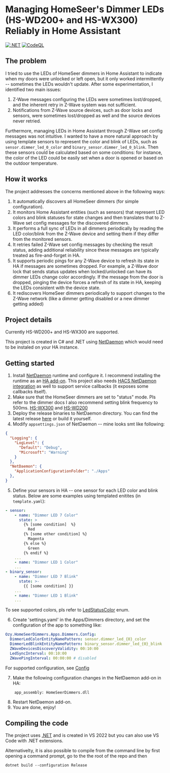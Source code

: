 # Managing HomeSeer's Dimmer LEDs (HS-WD200+ and HS-WX300) Reliably in Home Assistant

[![.NET](https://github.com/yavuzozge/HomeSeerDimmers/actions/workflows/dotnet_release.yml/badge.svg)](https://github.com/yavuzozge/HomeSeerDimmers/actions/workflows/dotnet_release.yml)
[![CodeQL](https://github.com/yavuzozge/HomeSeerDimmers/actions/workflows/github-code-scanning/codeql/badge.svg)](https://github.com/yavuzozge/HomeSeerDimmers/actions/workflows/github-code-scanning/codeql)

## The problem

I tried to use the LEDs of HomeSeer dimmers in Home Assistant to indicate when my doors were unlocked or left open, but it only worked intermittently -- sometimes the LEDs wouldn't update. After some experimentation, I identified two main issues:
1. Z-Wave messages configuring the LEDs were sometimes lost/dropped, and the inherent retry in Z-Wave system was not sufficient.
2. Notifications from Z-Wave source devices, such as door locks and sensors, were sometimes lost/dropped as well and the source devices never retried.

Furthermore, managing LEDs in Home Assistant through Z-Wave set config messages was not intuitive. I wanted to have a more natural approach by using template sensors to represent the color and blink of LEDs, such as `sensor.dimmer_led_0_color` and `binary_sensor.dimmer_led_0_blink`. Then these sensors could be calculated based on some conditions: for instance, the color of the LED could be easily set when a door is opened or based on the outdoor temperature.

## How it works

The project addresses the concerns mentioned above in the following ways:
1. It automatically discovers all HomeSeer dimmers (for simple configuration).
2. It monitors Home Assistant entities (such as sensors) that represent LED colors and blink statuses for state changes and then translates that to Z-Wave set config messages for the discovered dimmers.
3. It performs a full sync of LEDs in all dimmers periodically by reading the LED color/blink from the Z-Wave device and setting them if they differ from the monitored sensors.
4. It retries failed Z-Wave set config messages by checking the result status, adding additional reliability since these messages are typically treated as fire-and-forget in HA.
5. It supports periodic pings for any Z-Wave device to refresh its state in HA if messages are sometimes dropped. For example, a Z-Wave door lock that sends status updates when locked/unlocked can have its dimmer LEDs change color accordingly. If the message from the door is dropped, pinging the device forces a refresh of its state in HA, keeping the LEDs consistent with the device state.
6. It rediscovers HomeSeer dimmers periodically to support changes to the Z-Wave network (like a dimmer getting disabled or a new dimmer getting added) 

## Project details

Currently HS-WD200+ and HS-WX300 are supported.

This project is created in C# and .NET using [NetDaemon](https://netdaemon.xyz/) which would need to be instaled on your HA instance.

## Getting started

1. Install [NetDaemon](https://netdaemon.xyz/) runtime and configure it. I recommend installing the runtime as an [HA add-on](https://netdaemon.xyz/docs/v3/started/installation/#deploy-as-home-assistant-add-on). This project also needs [HACS NetDaemon integration](https://netdaemon.xyz/docs/v3/started/integration) as well to support service callbacks (it exposes some callbacks itself).
2. Make sure that the HomeSeer dimmers are set to "status" mode. Pls refer to the dimmer docs  I also recommend setting blink frequency to 500ms. [HS-WX300](https://docs.homeseer.com/products/lighting/hs-wx300) and [HS-WD200](https://docs.homeseer.com/products/lighting/legacy-lighting/hs-wd200+)
3. Deploy the release binaries to NetDaemon directory. You can find the latest release [here](https://github.com/yavuzozge/HomeSeerDimmers/releases) or build it yourself.
4. Modify `appsettings.json` of NetDaemon -- mine looks smt like following:
```JSON
{
  "Logging": {
    "LogLevel": {
      "Default": "Debug",
      "Microsoft": "Warning"
    }
  },
  "NetDaemon": {
    "ApplicationConfigurationFolder": "./Apps"
  },
}
```
5. Define your sensors in HA -- one sensor for each LED color and blink status. Below are some examples using templated enitites (in `template.yaml`):
<!-- {% raw %} -->
```YAML
- sensor:
    - name: "Dimmer LED 7 Color"
      state: >
        {% [some condition]  %}
          Red
        {% [some other condition] %}
          Magenta
        {% else %}
          Green
        {% endif %}
    ...
    - name: "Dimmer LED 1 Color"
    ...
- binary_sensor:
    - name: "Dimmer LED 7 Blink"
      state: >-
        {{ [some condition] }}
    ...
    - name: "Dimmer LED 1 Blink"
    ...
```
<!-- {% endraw %} -->
To see supported colors, pls refer to [LedStatusColor](HomeSeerDimmers/Apps/Dimmers/HomeSeerDevice/LedStatusColor.cs) enum.

6. Create 'settings.yaml' in the Apps/Dimmers directory, and set the configuration of the app to something like:
```YAML
Ozy.HomeSeerDimmers.Apps.Dimmers.Config:
  DimmerLedColorEntityNamePattern: sensor.dimmer_led_{0}_color
  DimmerLedBlinkEntityNamePattern: binary_sensor.dimmer_led_{0}_blink
  ZWaveDevicesDiscoveryValidity: 00:10:00
  LedSyncInterval: 00:10:00
  ZWavePingInterval: 00:00:00 # disabled
```
For supported configuration, see [Config](HomeSeerDimmers/Apps/Dimmers/Config.cs)

7. Make the following configuration changes in the NetDaemon add-on in HA:
```
    app_assembly: HomeSeerDimmers.dll
```
8. Restart NetDaemon add-on.
9. You are done, enjoy!

## Compiling the code

The project uses [.NET](https://dotnet.microsoft.com/en-us/download) and is created in VS 2022 but you can also use VS Code with .NET extensions.

Alternativelty, it is also possible to compile from the command line by first opening a command prompt, go to the the root of the repo and then
```
dotnet build --configuration Release
```
